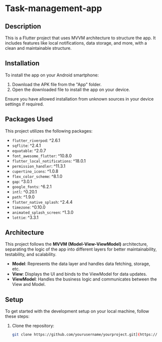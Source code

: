 # Task-management-app 


## Description
This is a Flutter project that uses MVVM architecture to structure the app. It includes features like local notifications, data storage, and more, with a clean and maintainable structure.

## Installation

To install the app on your Android smartphone:

1. Download the APK file from the "App" folder.
2. Open the downloaded file to install the app on your device.

Ensure you have allowed installation from unknown sources in your device settings if required.

## Packages Used

This project utilizes the following packages:

- `flutter_riverpod`: ^2.6.1
- `sqflite`: ^2.4.1
- `equatable`: ^2.0.7
- `font_awesome_flutter`: ^10.8.0
- `flutter_local_notifications`: ^18.0.1
- `permission_handler`: ^11.3.1
- `cupertino_icons`: ^1.0.8
- `flex_color_scheme`: ^8.1.0
- `gap`: ^3.0.1
- `google_fonts`: ^6.2.1
- `intl`: ^0.20.1
- `path`: ^1.9.0
- `flutter_native_splash`: ^2.4.4
- `timezone`: ^0.10.0
- `animated_splash_screen`: ^1.3.0
- `lottie`: ^3.3.1

## Architecture

This project follows the **MVVM (Model-View-ViewModel)** architecture, separating the logic of the app into different layers for better maintainability, testability, and scalability.

- **Model**: Represents the data layer and handles data fetching, storage, etc.
- **View**: Displays the UI and binds to the ViewModel for data updates.
- **ViewModel**: Handles the business logic and communicates between the View and Model.

## Setup

To get started with the development setup on your local machine, follow these steps:

1. Clone the repository:

   ```bash
   git clone https://github.com/yourusername/yourproject.git](https://github.com/kartikBainola/Task-management-app.git

